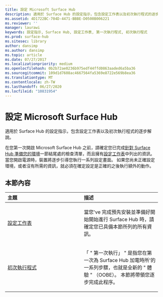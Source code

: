 ```yaml
---
title: 設定 Microsoft Surface Hub
description: 適用於 Surface Hub 的設定指示，包含設定工作表以及初次執行程式的逐步解說。
ms.assetid: 4D1722BC-704D-4471-BBBE-D0500B006221
ms.reviewer: ''
manager: laurawi
keywords: 設定指示, Surface Hub, 設定工作表, 第一次執行程式, 初次執行程式
ms.prod: surface-hub
ms.sitesec: library
author: dansimp
ms.author: dansimp
ms.topic: article
ms.date: 07/27/2017
ms.localizationpriority: medium
ms.openlocfilehash: 0b2b72ae0236b975edf44ffd0863aaded6a5ba36
ms.sourcegitcommit: 109d1d7608ac4667564fa5369e8722e569b8ea36
ms.translationtype: MT
ms.contentlocale: zh-TW
ms.lasthandoff: 06/27/2020
ms.locfileid: "10831954"
---
```

# 設定 Microsoft Surface Hub


適用於 Surface Hub 的設定指示，包含設定工作表以及初次執行程式的逐步解說。

在您第一次開啟 Microsoft Surface Hub 之前，請確定您已完成[針對 Surface Hub 準備您的環境](prepare-your-environment-for-surface-hub.md)一節結尾處的檢查清單，而且擁有[設定工作表](setup-worksheet-surface-hub.md)中列出的資訊。 當您開啟電源時，裝置將逐步引導您執行一系列設定畫面。 如果您尚未正確設定環境，或者沒有所需的資訊，就必須在確定設定是正確的之後執行額外的動作。

## 本節內容


<table>
<colgroup>
<col width="50%" />
<col width="50%" />
</colgroup>
<thead>
<tr class="header">
<th align="left">主題</th>
<th align="left">描述</th>
</tr>
</thead>
<tbody>
<tr class="odd">
<td align="left"><p><a href="setup-worksheet-surface-hub.md" data-raw-source="[Setup worksheet](setup-worksheet-surface-hub.md)">設定工作表</a></p></td>
<td align="left"><p>當您&#39;ve 完成預先安裝並準備好開始開始進行 Surface Hub 時，請確定您已具備本節所列的所有資訊。</p></td>
</tr>
<tr class="even">
<td align="left"><p><a href="first-run-program-surface-hub.md" data-raw-source="[First-run program](first-run-program-surface-hub.md)">初次執行程式</a></p></td>
<td align="left"><p>「 &quot; 第一次執行」 &quot; 是指您在第一次為 Surface Hub 加電時所&#39;的一系列步驟，也就是全新的 &quot; 體驗 &quot; （OOBE）。 本節將帶領您逐步完成此程序。</p></td>
</tr>
</tbody>
</table>

 

 

 





